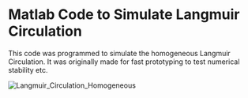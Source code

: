 # Matlab Code to Simulate Langmuir Circulation

This code was programmed to simulate the homogeneous Langmuir Circulation. It was originally made for fast prototyping to test numerical stability etc. 

![Langmuir_Circulation_Homogeneous](https://github.com/likekeustc/Langmuir-Circulations-University-of-New-Hampshire/blob/master/matlab_code/animation.gif)